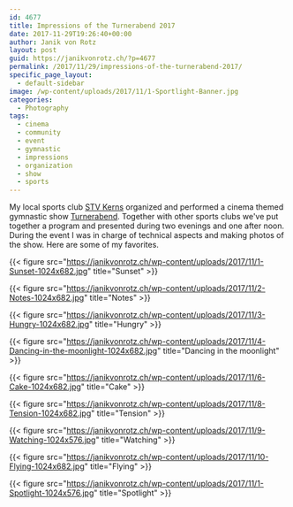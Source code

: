 ```yaml
---
id: 4677
title: Impressions of the Turnerabend 2017
date: 2017-11-29T19:26:40+00:00
author: Janik von Rotz
layout: post
guid: https://janikvonrotz.ch/?p=4677
permalink: /2017/11/29/impressions-of-the-turnerabend-2017/
specific_page_layout:
  - default-sidebar
image: /wp-content/uploads/2017/11/1-Sportlight-Banner.jpg
categories:
  - Photography
tags:
  - cinema
  - community
  - event
  - gymnastic
  - impressions
  - organization
  - show
  - sports
---
```

My local sports club [STV Kerns](https://www.tvkerns.ch) organized and performed a cinema themed gymnastic show [Turnerabend](http://turnerabend.ch). Together with other sports clubs we've put together a program and presented during two evenings and one after noon. During the event I was in charge of technical aspects and making photos of the show. Here are some of my favorites.
<!--more-->

{{< figure src="https://janikvonrotz.ch/wp-content/uploads/2017/11/1-Sunset-1024x682.jpg" title="Sunset" >}}

{{< figure src="https://janikvonrotz.ch/wp-content/uploads/2017/11/2-Notes-1024x682.jpg" title="Notes" >}}

{{< figure src="https://janikvonrotz.ch/wp-content/uploads/2017/11/3-Hungry-1024x682.jpg" title="Hungry" >}}

{{< figure src="https://janikvonrotz.ch/wp-content/uploads/2017/11/4-Dancing-in-the-moonlight-1024x682.jpg" title="Dancing in the moonlight" >}}

{{< figure src="https://janikvonrotz.ch/wp-content/uploads/2017/11/6-Cake-1024x682.jpg" title="Cake" >}}

{{< figure src="https://janikvonrotz.ch/wp-content/uploads/2017/11/8-Tension-1024x682.jpg" title="Tension" >}}

{{< figure src="https://janikvonrotz.ch/wp-content/uploads/2017/11/9-Watching-1024x576.jpg" title="Watching" >}}

{{< figure src="https://janikvonrotz.ch/wp-content/uploads/2017/11/10-Flying-1024x682.jpg" title="Flying" >}}

{{< figure src="https://janikvonrotz.ch/wp-content/uploads/2017/11/1-Spotlight-1024x576.jpg" title="Spotlight" >}}
